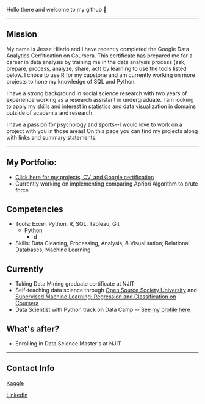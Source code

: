 
Hello there and welcome to my github 👋 

***
## Mission
My name is Jesse Hilario and I have recently completed the Google Data Analytics Cerfitication on Coursera. This certificate has prepared me for a career in data analysis by training me in the data analysis process (ask, prepare, process, analyze, share, act) by learning to use the tools listed below. I chose to use R for my capstone and am currently working on more projects to hone my knowledge of SQL and Python.

I have a strong background in social science research with two years of experience working as a research assistant in undergraduate. I am looking to apply my skills and interest in statistics and data visualization in domains outside of academia and research.

I have a passion for psychology and sports--I would love to work on a project with you in those areas! On this page you can find my projects along with links and summary statements.


***
## My Portfolio:

* [Click here for my projects, CV, and Google certification](https://github.com/JesseHilario/JesseHilario.github.io)
* Currently working on implementing comparing Apriori Algorithm to brute force


## Competencies

* Tools: Excel, Python, R, SQL, Tableau, Git
  * Python
    * d
* Skills: Data Cleaning, Processing, Analysis, & Visualisation; Relational Databases; Machine Learning


## Currently

* Taking Data Mining graduate certificate at NJIT
* Self-teaching data science through [Open Source Society University](https://github.com/ossu/data-science) and [Supervised Machine Learning: Regression and Classification on Coursera](https://www.coursera.org/specializations/machine-learning-introduction?)
* Data Scientist with Python track on Data Camp -- [See my profile here](https://www.datacamp.com/profile/jih32)


## What's after?

* Enrolling in Data Science Master's at NJIT



***
## Contact Info

[Kaggle](https://www.kaggle.com/jessehilario)

[LinkedIn](https://www.linkedin.com/in/jesse-hilario-5b8391178/)
